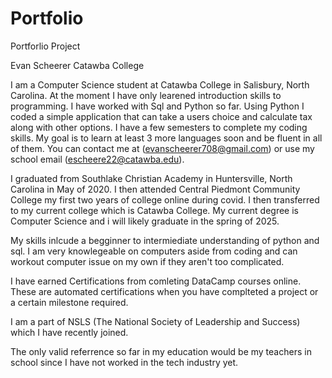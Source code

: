 # Portfolio
Portforlio Project

Evan Scheerer
Catawba College

I am a Computer Science student at Catawba College in Salisbury, North Carolina. At the moment I have only learened introduction skills to programming. I have worked with Sql and Python so far. Using Python I coded a simple application that can take a users choice and calculate tax along with other options. I have a few semesters to complete my coding skills. My goal is to learn at least 3 more languages soon and be fluent in all of them. You can contact me at (evanscheerer708@gmail.com) or use my school email (escheere22@catawba.edu).

I graduated from Southlake Christian Academy in Huntersville, North Carolina in May of 2020. I then attended Central Piedmont Community College my first two years of college online during covid. I then transferred to my current college which is Catawba College. My current degree is Computer Science and i will likely graduate in the spring of 2025.

My skills inlcude a begginner to intermiediate understanding of python and sql. I am very knowlegeable on computers aside from coding and can workout computer issue on my own if they aren't too complicated. 

I have earned Certifications from comleting DataCamp courses online. These are automated certifications when you have complteted a project or a certain milestone required. 

I am a part of NSLS (The National Society of Leadership and Success) which I have recently joined.

The only valid referrence so far in my education would be my teachers in school since I have not worked in the tech industry yet.
